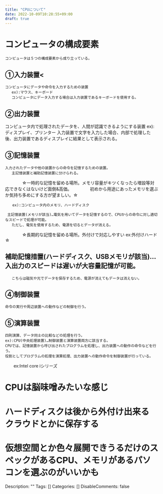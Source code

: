 ```yaml
---
title: "CPUについて"
date: 2022-10-09T10:28:55+09:00
draft: true
---
```

# コンピュータの構成要素

    コンピュータは５つの構成要素から成り立っている。

   ## ①入力装置<
    コンピュータにデータや命令を入力するための装置
       ex):マウス、キーボード
       コンピュータにデータ入力する場合は入力装置であるキーボードを使用する。

   ## ②出力装置
   コンピュータ内で処理されたデータを、人間が認識できるようにする装置
       ex):ディスプレイ、プリンター
       入力装置で文字を入力した場合、内部で処理した後、出力装置であるディスプレイに結果として表示される。

   ## ③記憶装置
    入力されたデータや他の装置からの命令を記憶するための装置。
       主記憶装置と補助記憶装置に分けられる。

　　　　☆一時的な記憶を留める場所。メモリ容量がキツくなったら増設等対応できなくはないけど面倒&高価。
　　　　初めから用途にあったメモリを選ぶか気持ち多めにする方が望ましい。☆

    　　ex):コンピュータ内のメモリ、ハードディスク

     主記憶装置(メモリが該当)…電気を用いてデータを記憶するので、CPUからの命令に対し適切なスピードで処理が可能。
       ただし、電気を使用するため、電源を切るとデータが消える。

　　　　☆長期的な記憶を留める場所。外付けで対応しやすい ex:外付けハード☆    

##   補助記憶措置(ハードディスク、USBメモリが該当)…入出力のスピードは遅いが大容量記憶が可能。
       こちらは磁気や光でデータを保存するため、電源が消えてもデータは消えない。

   ## ④制御装置
    命令の実行や周辺装置への動作などの制御を行う。
   ## ⑤演算装置
    四則演算、データ同士の比較などの処理を行う。
    ex):CPU(中央処理装置)…制御装置と演算装置両方に該当する。
    CPUでは、記憶装置から呼び出されたプログラムを処理し、出力装置への動作の命令などを行う。
    役割としてプログラムの処理を演算処理、出力装置への動作命令を制御装置が行っている。
　　ex:Intel core iシリーズ


# CPUは脳味噌みたいな感じ

# ハードディスクは後から外付け出来る　クラウドとかに保存する

# 仮想空間とか色々展開できうるだけのスペックがあるCPU、メモリがあるパソコンを選ぶのがいいかも
Description: ""
Tags: []
Categories: []
DisableComments: false


